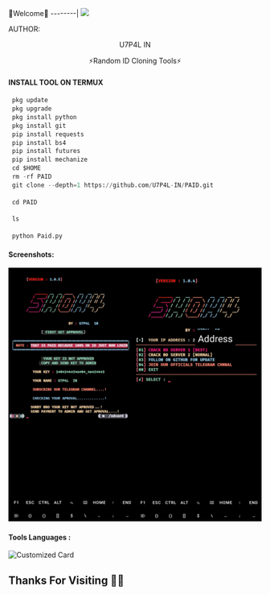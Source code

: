 🌺Welcome🌺
--------|
![](https://media.tenor.com/iVCiM9W7cvYAAAAd/welcome.gif)



AUTHOR:
<p align="center">
U7P4L IN 

</br>
<p align="center">
      ⚡Random ID Cloning Tools⚡

</p>
  
#### INSTALL TOOL ON TERMUX
```python
 pkg update
 pkg upgrade
 pkg install python
 pkg install git
 pip install requests
 pip install bs4
 pip install futures
 pip install mechanize
 cd $HOME 
 rm -rf PAID
 git clone --depth=1 https://github.com/U7P4L-IN/PAID.git

 cd PAID

 ls

 python Paid.py
```
#### Screenshots:

<p align="center"><img src="https://github.com/U7P4L-IN/PAID/blob/main/IMG_20230701_164848.jpg">


#### Tools Languages :

![Customized Card](https://github-readme-stats.vercel.app/api/pin?username=U7P4L-IN&repo=PAID&title_color=fff&icon_color=f9f9f9&text_color=9f9f9f&bg_color=151515)

## Thanks For Visiting 🧡🧡
